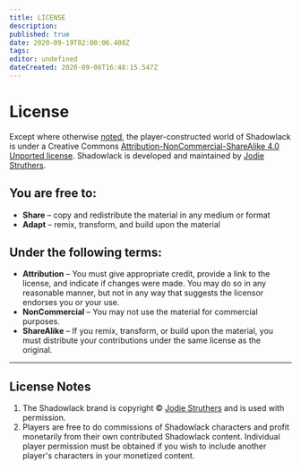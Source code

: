 ```yaml
---
title: LICENSE
description: 
published: true
date: 2020-09-19T02:00:06.408Z
tags: 
editor: undefined
dateCreated: 2020-09-06T16:48:15.547Z
---
```


# License

Except where otherwise [noted](#license-notes), the player-constructed world of Shadowlack is under a Creative Commons [Attribution-NonCommercial-ShareAlike 4.0 Unported license](https://creativecommons.org/licenses/by-nc-sa/4.0/). Shadowlack is developed and maintained by [Jodie Struthers](https://shriker.ca/).

## You are free to:

* **Share** – copy and redistribute the material in any medium or format
* **Adapt** – remix, transform, and build upon the material 

## Under the following terms:

* **Attribution** – You must give appropriate credit, provide a link to the license, and indicate if changes were made. You may do so in any reasonable manner, but not in any way that suggests the licensor endorses you or your use.
* **NonCommercial** – You may not use the material for commercial purposes.
* **ShareAlike** – If you remix, transform, or build upon the material, you must distribute your contributions under the same license as the original.

---

## License Notes

1. The Shadowlack brand is copyright © [Jodie Struthers](https://shriker.ca/) and is used with permission.
1. Players are free to do commissions of Shadowlack characters and profit monetarily from their own contributed Shadowlack content. Individual player permission must be obtained if you wish to include another player's characters in your monetized content.